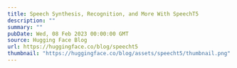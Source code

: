```yaml
---
title: Speech Synthesis, Recognition, and More With SpeechT5
description: ""
summary: ""
pubDate: Wed, 08 Feb 2023 00:00:00 GMT
source: Hugging Face Blog
url: https://huggingface.co/blog/speecht5
thumbnail: "https://huggingface.co/blog/assets/speecht5/thumbnail.png"
---
```


